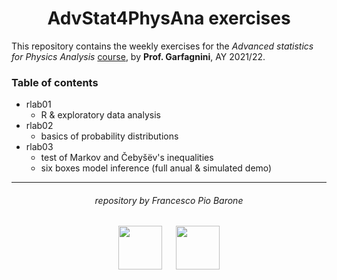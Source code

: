 <h1 align="center">AdvStat4PhysAna exercises</h1>

This repository contains the weekly exercises for the *Advanced statistics for Physics Analysis* [course](https://didattica.unipd.it/off/2021/LM/SC/SC2443/000ZZ/SCP8082557/N0), by **Prof. Garfagnini**, AY 2021/22.


### Table of contents

- rlab01
    - R & exploratory data analysis
- rlab02
    - basics of probability distributions
- rlab03
    - test of Markov and Čebyšëv's inequalities
    - six boxes model inference (full anual & simulated demo)


***

<h6 align="center">repository by Francesco Pio Barone</h6>

<p align="center">
  <img src="https://user-images.githubusercontent.com/62724611/166108149-7629a341-bbca-4a3e-8195-67f469a0cc08.png" alt="" height="70"/>
  &emsp;
  <img src="https://user-images.githubusercontent.com/62724611/166108076-98afe0b7-802c-4970-a2d5-bbb997da759c.png" alt="" height="70"/>
</p>
